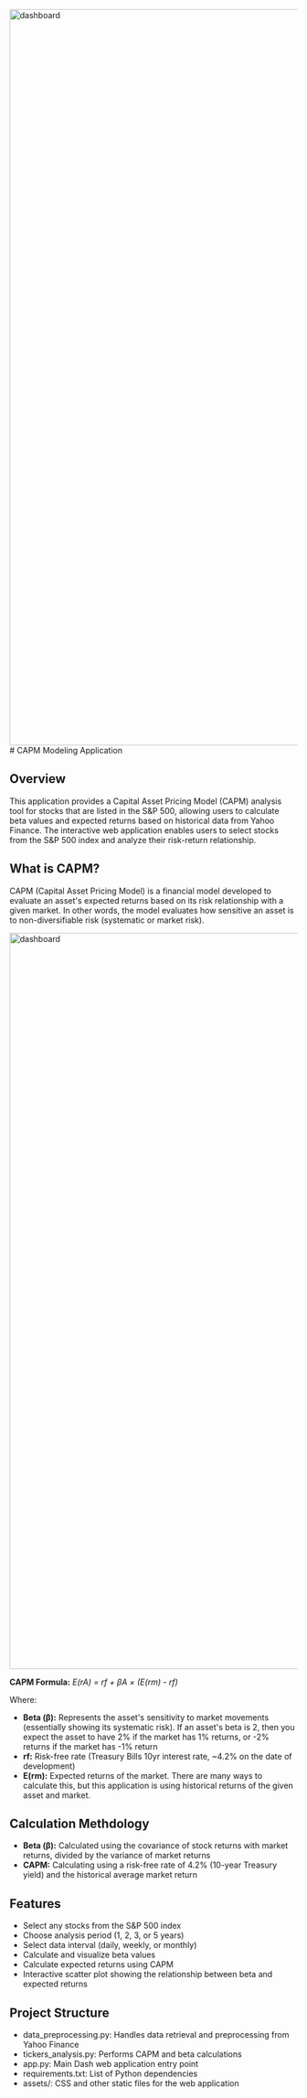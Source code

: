 <img width="1288" alt="dashboard" src="https://github.com/user-attachments/assets/a83ba840-41fd-4b31-bedf-1fa79d1ecd4d" /># CAPM Modeling Application

## Overview

This application provides a Capital Asset Pricing Model (CAPM) analysis tool for stocks that are listed in the S&P 500, allowing users to calculate beta values and expected returns based on historical data from Yahoo Finance. The interactive web application enables users to select stocks from the S&P 500 index and analyze their risk-return relationship.

## What is CAPM?
CAPM (Capital Asset Pricing Model) is a financial model developed to evaluate an asset's expected returns based on its risk relationship with a given market. In other words, the model evaluates how sensitive an asset is to non-diversifiable risk (systematic or market risk). 

<img width="1288" alt="dashboard" src="https://github.com/user-attachments/assets/ab954d06-59e8-44ba-ae3c-4ed344ee817a" />

**CAPM Formula:** *E(rA) = rf + βA × (E(rm) - rf)*

Where:

- **Beta (β):** Represents the asset's sensitivity to market movements (essentially showing its systematic risk). If an asset's beta is 2, then you expect the asset to have 2% if the market has 1% returns, or -2% returns if the market has -1% return
- **rf:** Risk-free rate (Treasury Bills 10yr interest rate, ~4.2% on the date of development)
- **E(rm):** Expected returns of the market. There are many ways to calculate this, but this application is using historical returns of the given asset and market. 

## Calculation Methdology
- **Beta (β):** Calculated using the covariance of stock returns with market returns, divided by the variance of market returns
- **CAPM:** Calculating using a risk-free rate of 4.2% (10-year Treasury yield) and the historical average market return

## Features
- Select any stocks from the S&P 500 index
- Choose analysis period (1, 2, 3, or 5 years)
- Select data interval (daily, weekly, or monthly)
- Calculate and visualize beta values
- Calculate expected returns using CAPM
- Interactive scatter plot showing the relationship between beta and expected returns

## Project Structure

- data_preprocessing.py: Handles data retrieval and preprocessing from Yahoo Finance
- tickers_analysis.py: Performs CAPM and beta calculations
- app.py: Main Dash web application entry point
- requirements.txt: List of Python dependencies
- assets/: CSS and other static files for the web application
